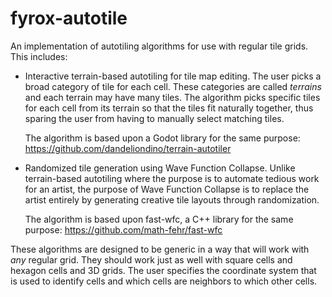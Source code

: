 # fyrox-autotile

An implementation of autotiling algorithms for use with regular tile grids. This includes:

- Interactive terrain-based autotiling for tile map editing. The user picks a broad category of tile for each cell. These categories are called *terrains* and each terrain may have many tiles. The algorithm picks specific tiles for each cell from its terrain so that the tiles fit naturally together, thus sparing the user from having to manually select matching tiles.

    The algorithm is based upon a Godot library for the same purpose: https://github.com/dandeliondino/terrain-autotiler

- Randomized tile generation using Wave Function Collapse. Unlike terrain-based autotiling where the purpose is to automate tedious work for an artist, the purpose of Wave Function Collapse is to replace the artist entirely by generating creative tile layouts through randomization.

    The algorithm is based upon fast-wfc, a C++ library for the same purpose: https://github.com/math-fehr/fast-wfc

These algorithms are designed to be generic in a way that will work with *any* regular grid. They should work just as well with square cells and hexagon cells and 3D grids. The user specifies the coordinate system that is used to identify cells and which cells are neighbors to which other cells.
